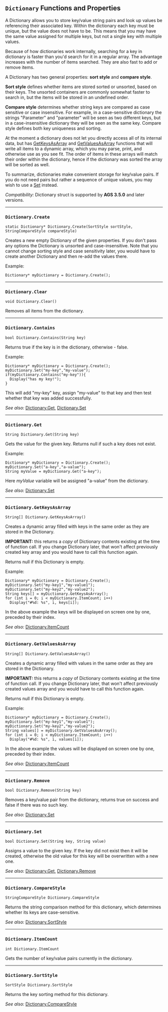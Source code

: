 ## `Dictionary` Functions and Properties

A Dictionary allows you to store key/value string pairs and look up values be referencing their associated key. Within the dictionary each key must be unique, but the value does not have to be. This means that you may have the same value assigned for multiple keys, but not a single key with multiple values.

Because of how dictionaries work internally, searching for a key in dictionary is faster than you'd search for it in a regular array. The advantage increases with the number of items searched. They are also fast to add or remove items.

A Dictionary has two general properties: **sort style** and **compare style**.

**Sort style** defines whether items are stored sorted or unsorted, based on their keys. The unsorted containers are commonly somewhat faster to search in, but the items will be stored in an undefined order.

**Compare style** determines whether string keys are compared as case sensitive or case insensitive. For example, in a case-sensitive dictionary the strings "Parameter" and "parameter" will be seen as two different keys, but in a case-insensitive dictionary they will be seen as the same key. Compare style defines both key uniqueness and sorting.

At the moment a dictionary does not let you directly access all of its internal data, but has [GetKeysAsArray](Dictionary#dictionarygetkeysasarray) and [GetValuesAsArray](Dictionary#dictionarygetvaluesasarray) functions that will write all items to a dynamic array, which you may parse, print, and otherwise use as you see fit. The order of items in these arrays will match their order within the dictionary, hence if the dictionary was sorted the array will be sorted as well.

To summarize, dictionaries make convenient storage for key/value pairs. If you do not need pairs but rather a sequence of unique values, you may wish to use a [Set](Set) instead.

*Compatibility:* Dictionary struct is supported by **AGS 3.5.0** and later versions.

---

### `Dictionary.Create`

    static Dictionary* Dictionary.Create(SortStyle sortStyle, StringCompareStyle compareStyle)

Creates a new empty Dictionary of the given properties. If you don't pass any options the Dictionary is unsorted and case-insensitive. Note that you cannot change sorting style and case sensitivity later, you would have to create another Dictionary and then re-add the values there.

Example:

    Dictionary* myDictionary = Dictionary.Create();

---

### `Dictionary.Clear`

    void Dictionary.Clear()

Removes all items from the dictionary.

---

### `Dictionary.Contains`

    bool Dictionary.Contains(String key)

Returns true if the key is in the dictionary, otherwise - false.

Example:

    Dictionary* myDictionary = Dictionary.Create();
    myDictionary.Set("my-key","my-value");
    if(myDictionary.Contains("my-key")){
      Display("has my key!");
    }

This will add "my-key" key, assign "my-value" to that key and then test whether that key was added successfully.

*See also:* [Dictionary.Get](Dictionary#dictionaryget),
[Dictionary.Set](Dictionary#dictionaryset)

---

### `Dictionary.Get`

    String Dictionary.Get(String key)

Gets the value for the given key. Returns null if such a key does not exist.

Example:

    Dictionary* myDictionary = Dictionary.Create();
    myDictionary.Set("a-key","a-value");
    String myValue = myDictionary.Get("a-key");

Here _myValue_ variable will be assigned "a-value" from the dictionary.

*See also:* [Dictionary.Set](Dictionary#dictionaryset)

---

### `Dictionary.GetKeysAsArray`

    String[] Dictionary.GetKeysAsArray()

Creates a dynamic array filled with keys in the same order as they are stored in the Dictionary.

**IMPORTANT:** this returns a *copy* of Dictionary contents existing at the time of function call. If you change Dictionary later, that won't affect previously created key array and you would have to call this function again.

Returns null if this Dictionary is empty.

Example:

    Dictionary* myDictionary = Dictionary.Create();
    myDictionary.Set("my-key1","my-value1");
    myDictionary.Set("my-key2","my-value2");
    String keys[] = myDictionary.GetKeysAsArray();
    for (int i = 0; i < myDictionary.ItemCount; i++)
      Display("#%d: %s", i, keys[i]);

In the above example the keys will be displayed on screen one by one, preceded by their index.

*See also:* [Dictionary.ItemCount](Dictionary#dictionaryitemcount)

---

### `Dictionary.GetValuesAsArray`

    String[] Dictionary.GetValuesAsArray()

Creates a dynamic array filled with values in the same order as they are stored in the Dictionary.

**IMPORTANT:** this returns a *copy* of Dictionary contents existing at the time of function call. If you change Dictionary later, that won't affect previously created values array and you would have to call this function again.

Returns null if this Dictionary is empty.

Example:

    Dictionary* myDictionary = Dictionary.Create();
    myDictionary.Set("my-key1","my-value1");
    myDictionary.Set("my-key2","my-value2");
    String values[] = myDictionary.GetValuesAsArray();
    for (int i = 0; i < myDictionary.ItemCount; i++)
      Display("#%d: %s", i, values[i]);

In the above example the values will be displayed on screen one by one, preceded by their index.

*See also:* [Dictionary.ItemCount](Dictionary#dictionaryitemcount)

---

### `Dictionary.Remove`

    bool Dictionary.Remove(String key)

Removes a key/value pair from the dictionary, returns true on success and false if there was no such key.

*See also:* [Dictionary.Set](Dictionary#dictionaryset)

---

### `Dictionary.Set`

    bool Dictionary.Set(String key, String value)

Assigns a value to the given key. If the key did not exist then it will be created, otherwise the old value for this key will be overwritten with a new one.

*See also:* [Dictionary.Get](Dictionary#dictionaryget),
[Dictionary.Remove](Dictionary#dictionaryremove)

---

### `Dictionary.CompareStyle`

    StringCompareStyle Dictionary.CompareStyle

Returns the string comparison method for this dictionary, which determines whether its keys are case-sensitive.

*See also:* [Dictionary.SortStyle](Dictionary#dictionarysortstyle)

---

### `Dictionary.ItemCount`

    int Dictionary.ItemCount

Gets the number of key/value pairs currently in the dictionary.

---

### `Dictionary.SortStyle`

    SortStyle Dictionary.SortStyle

Returns the key sorting method for this dictionary.

*See also:* [Dictionary.CompareStyle](Dictionary#dictionarycomparestyle)
